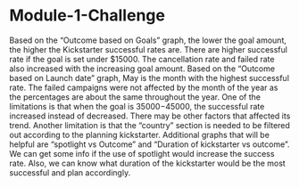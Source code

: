 # Module-1-Challenge    
Based on the “Outcome based on Goals” graph, the lower the goal amount, the higher the Kickstarter successful rates are. There are higher successful rate if the goal is set under $15000. The cancellation rate and failed rate also increased with the increasing goal amount. Based on the “Outcome based on Launch date” graph, May is the month with the highest successful rate. The failed campaigns were not affected by the month of the year as the percentages are about the same throughout the year.
One of the limitations is that when the goal is $35000-$45000, the successful rate increased instead of decreased. There may be other factors that affected its trend. Another limitation is that the “country” section is needed to be filtered out according to the planning kickstarter. Additional graphs that will be helpful are “spotlight vs Outcome” and “Duration of kickstarter vs outcome”. We can get some info if the use of spotlight would increase the success rate. Also, we can know what duration of the kickstarter would be the most successful and plan accordingly.
